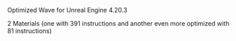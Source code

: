 Optimized Wave for Unreal Engine 4.20.3

2 Materials (one with 391 instructions and another even more optimized with 81 instructions)
